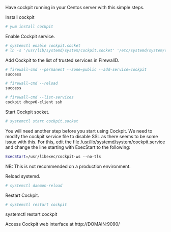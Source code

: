 Have cockpit running in your Centos server with this simple steps.

Install cockpit

```bash
# yum install cockpit
```


Enable Cockpit service.

```bash
# systemctl enable cockpit.socket
# ln -s '/usr/lib/systemd/system/cockpit.socket' '/etc/systemd/system/sockets.target.wants/cockpit.socket'

```

Add Cockpit to the list of trusted services in FirewallD.

```bash
# firewall-cmd --permanent --zone=public --add-service=cockpit
success

# firewall-cmd --reload
success

# firewall-cmd --list-services
cockpit dhcpv6-client ssh
```

Start Cockpit socket.

```bash
# systemctl start cockpit.socket
```

You will need another step before you start using Cockpit. We need to modify the cockpit service file to disable SSL as there seems to be some issue with this. For this, edit the file /usr/lib/systemd/system/cockpit.service and change the line starting with ExecStart to the following:

```bash
ExecStart=/usr/libexec/cockpit-ws --no-tls
```
NB: This is not recommended on a production environment.

Reload systemd.

```bash
# systemctl daemon-reload
```
Restart Cockpit.

```bash
# systemctl restart cockpit
```
systemctl restart cockpit

Access Cockpit web interface at http://DOMAIN:9090/
